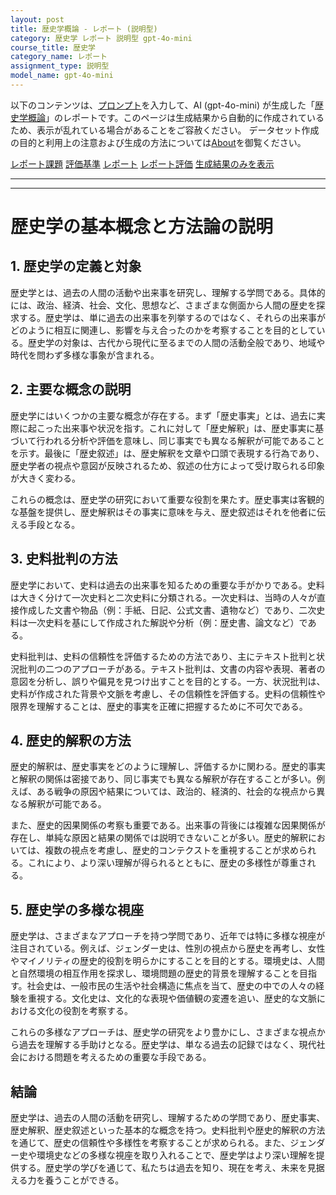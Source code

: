 ```yaml
---
layout: post
title: 歴史学概論 - レポート (説明型)
category: 歴史学 レポート 説明型 gpt-4o-mini
course_title: 歴史学
category_name: レポート
assignment_type: 説明型
model_name: gpt-4o-mini
---
```


以下のコンテンツは、[プロンプト](https://github.com/takedatoshiyuki/synthetic_assignments/tree/main/generated/歴史学/gpt-4o-mini/prompt_レポート-説明型.md)を入力して、AI (gpt-4o-mini) が生成した「[歴史学概論](/contents/歴史学/)」のレポートです。このページは生成結果から自動的に作成されているため、表示が乱れている場合があることをご容赦ください。
データセット作成の目的と利用上の注意および生成の方法については[About](/About)を御覧ください。

[レポート課題](../レポート課題-説明型)
[評価基準](../評価基準-説明型)
[レポート](../レポート-説明型)
[レポート評価](../レポート評価-説明型)
[生成結果のみを表示](https://github.com/takedatoshiyuki/synthetic_assignments/tree/main/generated/歴史学/gpt-4o-mini/レポート-説明型.md)
  

***
***
  
# 歴史学の基本概念と方法論の説明

## 1. 歴史学の定義と対象

歴史学とは、過去の人間の活動や出来事を研究し、理解する学問である。具体的には、政治、経済、社会、文化、思想など、さまざまな側面から人間の歴史を探求する。歴史学は、単に過去の出来事を列挙するのではなく、それらの出来事がどのように相互に関連し、影響を与え合ったのかを考察することを目的としている。歴史学の対象は、古代から現代に至るまでの人間の活動全般であり、地域や時代を問わず多様な事象が含まれる。

## 2. 主要な概念の説明

歴史学にはいくつかの主要な概念が存在する。まず「歴史事実」とは、過去に実際に起こった出来事や状況を指す。これに対して「歴史解釈」は、歴史事実に基づいて行われる分析や評価を意味し、同じ事実でも異なる解釈が可能であることを示す。最後に「歴史叙述」は、歴史解釈を文章や口頭で表現する行為であり、歴史学者の視点や意図が反映されるため、叙述の仕方によって受け取られる印象が大きく変わる。

これらの概念は、歴史学の研究において重要な役割を果たす。歴史事実は客観的な基盤を提供し、歴史解釈はその事実に意味を与え、歴史叙述はそれを他者に伝える手段となる。

## 3. 史料批判の方法

歴史学において、史料は過去の出来事を知るための重要な手がかりである。史料は大きく分けて一次史料と二次史料に分類される。一次史料は、当時の人々が直接作成した文書や物品（例：手紙、日記、公式文書、遺物など）であり、二次史料は一次史料を基にして作成された解説や分析（例：歴史書、論文など）である。

史料批判は、史料の信頼性を評価するための方法であり、主にテキスト批判と状況批判の二つのアプローチがある。テキスト批判は、文書の内容や表現、著者の意図を分析し、誤りや偏見を見つけ出すことを目的とする。一方、状況批判は、史料が作成された背景や文脈を考慮し、その信頼性を評価する。史料の信頼性や限界を理解することは、歴史的事実を正確に把握するために不可欠である。

## 4. 歴史的解釈の方法

歴史的解釈は、歴史事実をどのように理解し、評価するかに関わる。歴史的事実と解釈の関係は密接であり、同じ事実でも異なる解釈が存在することが多い。例えば、ある戦争の原因や結果については、政治的、経済的、社会的な視点から異なる解釈が可能である。

また、歴史的因果関係の考察も重要である。出来事の背後には複雑な因果関係が存在し、単純な原因と結果の関係では説明できないことが多い。歴史的解釈においては、複数の視点を考慮し、歴史的コンテクストを重視することが求められる。これにより、より深い理解が得られるとともに、歴史の多様性が尊重される。

## 5. 歴史学の多様な視座

歴史学は、さまざまなアプローチを持つ学問であり、近年では特に多様な視座が注目されている。例えば、ジェンダー史は、性別の視点から歴史を再考し、女性やマイノリティの歴史的役割を明らかにすることを目的とする。環境史は、人間と自然環境の相互作用を探求し、環境問題の歴史的背景を理解することを目指す。社会史は、一般市民の生活や社会構造に焦点を当て、歴史の中での人々の経験を重視する。文化史は、文化的な表現や価値観の変遷を追い、歴史的な文脈における文化の役割を考察する。

これらの多様なアプローチは、歴史学の研究をより豊かにし、さまざまな視点から過去を理解する手助けとなる。歴史学は、単なる過去の記録ではなく、現代社会における問題を考えるための重要な手段である。

## 結論

歴史学は、過去の人間の活動を研究し、理解するための学問であり、歴史事実、歴史解釈、歴史叙述といった基本的な概念を持つ。史料批判や歴史的解釈の方法を通じて、歴史の信頼性や多様性を考察することが求められる。また、ジェンダー史や環境史などの多様な視座を取り入れることで、歴史学はより深い理解を提供する。歴史学の学びを通じて、私たちは過去を知り、現在を考え、未来を見据える力を養うことができる。

